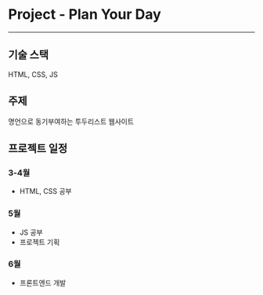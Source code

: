 # Project - Plan Your Day
---

## 기술 스택
HTML, CSS, JS

## 주제
명언으로 동기부여하는 투두리스트 웹사이트

## 프로젝트 일정
### 3-4월
- HTML, CSS 공부
### 5월
- JS 공부
- 프로젝트 기획
### 6월 
- 프론트엔드 개발
